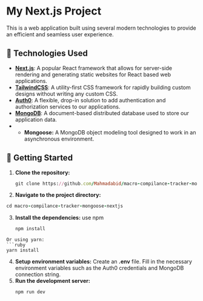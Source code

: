 # My Next.js Project

This is a web application built using several modern technologies to provide an efficient and seamless user experience.

## 🚀 Technologies Used

- **[Next.js](https://nextjs.org/)**: A popular React framework that allows for server-side rendering and generating static websites for React based web applications.
- **[TailwindCSS](https://tailwindcss.com/)**: A utility-first CSS framework for rapidly building custom designs without writing any custom CSS.
- **[Auth0](https://auth0.com/)**: A flexible, drop-in solution to add authentication and authorization services to our applications.
- **[MongoDB](https://www.mongodb.com/)**: A document-based distributed database used to store our application data.
- - **Mongoose:** A MongoDB object modeling tool designed to work in an asynchronous environment.

## 🎉 Getting Started

1. **Clone the repository:**
   ```ruby
   git clone https://github.com/Mahmadabid/macro-compilance-tracker-mongoose-nextjs
   ```
2. **Navigate to the project directory:**
  ```ruby
cd macro-compilance-tracker-mongoose-nextjs
```
3. **Install the dependencies:**
   use npm
   ```ruby
   npm install
```
Or using yarn:
```ruby
yarn install
```

4. **Setup environment variables:**
Create an **.env** file. Fill in the necessary environment variables such as the Auth0 credentials and MongoDB connection string.
5. **Run the development server:**
   ```ruby
   npm run dev
```
